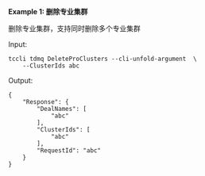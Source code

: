 **Example 1: 删除专业集群**

删除专业集群，支持同时删除多个专业集群

Input: 

```
tccli tdmq DeleteProClusters --cli-unfold-argument  \
    --ClusterIds abc
```

Output: 
```
{
    "Response": {
        "DealNames": [
            "abc"
        ],
        "ClusterIds": [
            "abc"
        ],
        "RequestId": "abc"
    }
}
```

